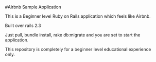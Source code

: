 #Airbnb Sample Application

This is a Beginner level Ruby on Rails application which feels like Airbnb.

Built over rails 2.3

Just pull, bundle install, rake db:migrate and you are set to start the application.

This repository is completely for a beginner level educational experience only.
